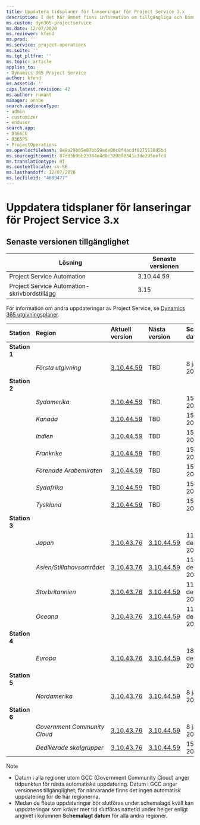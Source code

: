```yaml
---
title: Uppdatera tidsplaner för lanseringar för Project Service 3.x
description: I det här ämnet finns information om tillgängliga och kommande versioner av Dynamics 365 Project Service Automation.
ms.custom: dyn365-projectservice
ms.date: 12/07/2020
ms.reviewer: kfend
ms.prod: ''
ms.service: project-operations
ms.suite: ''
ms.tgt_pltfrm: ''
ms.topic: article
applies_to:
- Dynamics 365 Project Service
author: kfend
ms.assetid: ''
caps.latest.revision: 42
ms.author: rumant
manager: annbe
search.audienceType:
- admin
- customizer
- enduser
search.app:
- D365CE
- D365PS
- ProjectOperations
ms.openlocfilehash: 8e9a29b05e07bb59ade00c8f4acdf0275538d5bd
ms.sourcegitcommit: 87dd3b9bb23384e4d0c3208f0341a3de295eefc8
ms.translationtype: HT
ms.contentlocale: sv-SE
ms.lasthandoff: 12/07/2020
ms.locfileid: "4689477"
---
```

# <a name="update-release-schedule-for-project-service-3x"></a>Uppdatera tidsplaner för lanseringar för Project Service 3.x

## <a name="latest-version-availability"></a>Senaste versionen tillgänglighet

| Lösning  | Senaste versionen |
|-------|----|
| Project Service Automation    | 3.10.44.59 |
| Project Service Automation-skrivbordstillägg                | 3.15          |

För information om andra uppdateringar av Project Service, se [Dynamics 365 utgivningsplaner](https://docs.microsoft.com/dynamics365/release-plans/). 

| Station  | Region | Aktuell version | Nästa version |  Schemalagt datum
| :---   | :---   | :---   | :---   |:---   |         
|<strong>Station 1</strong> | |  |  | |
| | <i>Första utgivning</i> | [3.10.44.59](whats-new-ur-26.md) | TBD | 8 januari 2021
|<strong>Station 2</strong> | |  |  | |
| | <i>Sydamerika</i> | [3.10.44.59](whats-new-ur-26.md) | TBD | 15 januari 2021
| | <i>Kanada</i> | [3.10.44.59](whats-new-ur-26.md) | TBD | 15 januari 2021
| | <i>Indien</i> | [3.10.44.59](whats-new-ur-26.md) | TBD | 15 januari 2021
| | <i>Frankrike</i> | [3.10.44.59](whats-new-ur-26.md) | TBD | 15 januari 2021
| | <i>Förenade Arabemiraten</i> | [3.10.44.59](whats-new-ur-26.md) | TBD | 15 januari 2021
| | <i>Sydafrika</i> | [3.10.44.59](whats-new-ur-26.md) | TBD | 15 januari 2021
| | <i>Tyskland</i> | [3.10.44.59](whats-new-ur-26.md) | TBD | 15 januari 2021
|<strong>Station 3</strong> | |  |  | |
| | <i>Japan</i> | [3.10.43.76](whats-new-ur-25.md) | [3.10.44.59](whats-new-ur-26.md) | 11 december 2020
| | <i>Asien/Stillahavsområdet</i> | [3.10.43.76](whats-new-ur-25.md) | [3.10.44.59](whats-new-ur-26.md) | 11 december 2020
| | <i>Storbritannien</i> | [3.10.43.76](whats-new-ur-25.md) | [3.10.44.59](whats-new-ur-26.md) | 11 december 2020
| | <i>Oceana</i> | [3.10.43.76](whats-new-ur-25.md) | [3.10.44.59](whats-new-ur-26.md) | 11 december 2020
|<strong>Station 4</strong> | |  |  | |
| | <i>Europa</i> | [3.10.43.76](whats-new-ur-25.md) | [3.10.44.59](whats-new-ur-26.md) | 18 december 2020
|<strong>Station 5</strong> | |  |  | |
| | <i>Nordamerika</i> | [3.10.43.76](whats-new-ur-25.md) | [3.10.44.59](whats-new-ur-26.md) | 8 januari 2021
|<strong>Station 6</strong> | |  |  | |
| | <i>Government Community Cloud</i> | [3.10.43.76](whats-new-ur-25.md) | [3.10.44.59](whats-new-ur-26.md) | 8 januari 2021
| | <i>Dedikerade skalgrupper</i> | [3.10.43.76](whats-new-ur-25.md) | [3.10.44.59](whats-new-ur-26.md) | 15 januari 2021

>[!Note]
> - Datum i alla regioner utom GCC (Government Community Cloud) anger tidpunkten för nästa automatiska uppdatering. Datum i GCC anger versionens tillgänglighet; för närvarande finns det ingen automatisk uppdatering för de här regionerna.
> - Medan de flesta uppdateringar bör slutföras under schemalagd kväll kan uppdateringar som kräver mer tid slutföras nattetid under helger enligt angivet i kolumnen **Schemalagt datum** för alla andra regioner.
